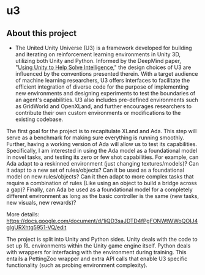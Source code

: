 # u3
## About this project

- The United Unity Universe (U3) is a framework developed for building and iterating on reinforcement learning environments in Unity 3D, utilizing both Unity and Python. Informed by the DeepMind paper, "[Using Unity to Help Solve Intelligence](https://arxiv.org/abs/2011.09294)," the design choices of U3 are influenced by the conventions presented therein. With a target audience of machine learning researchers, U3 offers interfaces to facilitate the efficient integration of diverse code for the purpose of implementing new environments and designing experiments to test the boundaries of an agent's capabilities. U3 also includes pre-defined environments such as GridWorld and OpenXLand, and further encourages researchers to contribute their own custom environments or modifications to the existing codebase.

The first goal for the project is to recapitulate XLand and Ada. This step will serve as a benchmark for making sure everything is running smoothly. Further, having a working version of Ada will allow us to test its capabilities. Specifically, I am interested in using the Ada model as a foundational model in novel tasks, and testing its zero or few shot capabilities. For example, can Ada adapt to a reskinned environment (just changing textures/models)? Can it adapt to a new set of rules/objects? Can it be used as a foundational model on new rules/objects? Can it then adapt to more complex tasks that require a combination of rules (Like using an object to build a bridge across a gap)? Finally, can Ada be used as a foundational model for a completely different environment as long as the basic controller is the same (new tasks, new visuals, new rewards)? 

More details: https://docs.google.com/document/d/1iQD3saJDTD4fPgFONWtWWoQOIJ4glgURXhtg5951-VQ/edit

The project is split into Unity and Python sides. Unity deals with the code to set up RL environments within the Unity game engine itself. Python deals with wrappers for interfacing with the environment during training. This entails a PettingZoo wrapper and extra API calls that enable U3 specific functionality (such as probing environment complexity).
